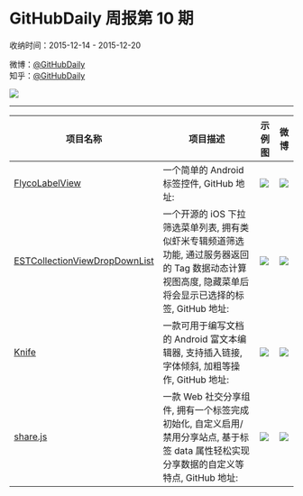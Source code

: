 # GitHubDaily 周报第 10 期

收纳时间：2015-12-14 - 2015-12-20

微博：[@GitHubDaily](https://weibo.com/GitHubDaily)    
知乎：[@GitHubDaily](https://www.zhihu.com/people/githubdaily)

![](https://raw.githubusercontent.com/GitHubDaily/GitHubDaily/master/assets/weixin.png)

---

项目名称 | 项目描述 | 示例图 | 微博
--- | --- | --- | ---
[FlycoLabelView](status.github_url) | 一个简单的 Android 标签控件, GitHub 地址: | ![](http://ww3.sinaimg.cn/large/006fiYtfgw1ez42p1awnij30u01hc13e.jpg) | [![](https://raw.githubusercontent.com/GitHubDaily/GitHubDaily/master/assets/sina_logo.png)](https://weibo.com/5722964389/D91cWBfML)
[ESTCollectionViewDropDownList](status.github_url) | 一个开源的 iOS 下拉筛选菜单列表, 拥有类似虾米专辑频道筛选功能, 通过服务器返回的 Tag 数据动态计算视图高度, 隐藏菜单后将会显示已选择的标签, GitHub 地址: | ![](http://ww1.sinaimg.cn/large/006fiYtfjw1eyzg7m8yv5g30ku112kjs.gif) | [![](https://raw.githubusercontent.com/GitHubDaily/GitHubDaily/master/assets/sina_logo.png)](https://weibo.com/5722964389/D8DFk4FPG)
[Knife](status.github_url) | 一款可用于编写文档的 Android 富文本编辑器, 支持插入链接, 字体倾斜, 加粗等操作, GitHub 地址: | ![](http://ww3.sinaimg.cn/large/006fiYtfjw1eyzgcpti44g30dc0ca1kx.gif) | [![](https://raw.githubusercontent.com/GitHubDaily/GitHubDaily/master/assets/sina_logo.png)](https://weibo.com/5722964389/D8uePeh1W)
[share.js](status.github_url) | 一款 Web 社交分享组件, 拥有一个标签完成初始化, 自定义启用/禁用分享站点, 基于标签 data 属性轻松实现分享数据的自定义等特点, GitHub 地址: | ![](http://ww4.sinaimg.cn/large/006fiYtfjw1eyycbsikp4j31d403ogmn.jpg) | [![](https://raw.githubusercontent.com/GitHubDaily/GitHubDaily/master/assets/sina_logo.png)](https://weibo.com/5722964389/D8kPy1m9u)
